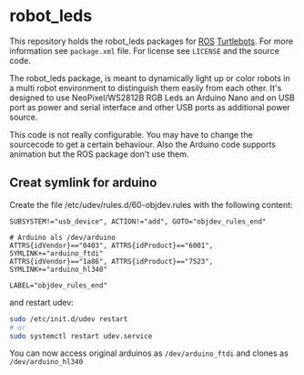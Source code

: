 robot_leds
==========

This repository holds the robot_leds packages for
[ROS][1] [Turtlebots][2]. For more information see `package.xml` file.
For license see `LICENSE` and the source code.

The robot_leds package, is meant to dynamically light up or color robots
in a multi robot environment to distinguish them easily from each other.
It's designed to use NeoPixel/WS2812B RGB Leds an Arduino Nano and on
USB port as power and serial interface and other USB ports as additional
power source.

This code is not really configurable. You may have to change the
sourcecode to get a certain behaviour. Also the Arduino code supports
animation but the ROS package don't use them.

Creat symlink for arduino
-------------------------

Create the file /etc/udev/rules.d/60-objdev.rules with the following content:

```udev
SUBSYSTEM!="usb_device", ACTION!="add", GOTO="objdev_rules_end"

# Arduino als /dev/arduino
ATTRS{idVendor}=="0403", ATTRS{idProduct}=="6001", SYMLINK+="arduino_ftdi"
ATTRS{idVendor}=="1a86", ATTRS{idProduct}=="7523", SYMLINK+="arduino_hl340"

LABEL="objdev_rules_end"
```

and restart udev:

```bash
sudo /etc/init.d/udev restart
# or
sudo systemctl restart udev.service
```

You can now access original arduinos as `/dev/arduino_ftdi` and clones
as `/dev/arduino_hl340`

[1]: http://www.ros.org
[2]: http://wiki.ros.org/Robots/TurtleBot
